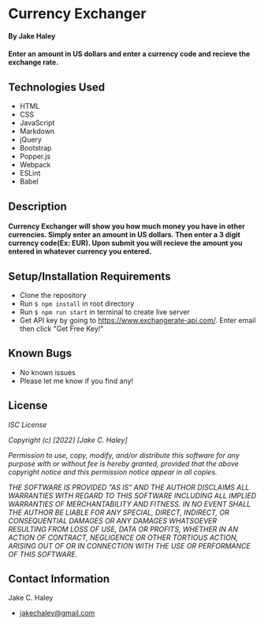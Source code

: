 # Currency Exchanger
#### By Jake Haley

#### Enter an amount in US dollars and enter a currency code and recieve the exchange rate.


## Technologies Used

* HTML
* CSS
* JavaScript
* Markdown
* jQuery
* Bootstrap
* Popper.js
* Webpack
* ESLint
* Babel

## Description
#### Currency Exchanger will show you how much money you have in other currencies. Simply enter an amount in US dollars. Then enter a 3 digit currency code(Ex: EUR). Upon submit you will recieve the amount you entered in whatever currency you entered. 

## Setup/Installation Requirements

* Clone the repository
* Run `$ npm install` in root directory
* Run `$ npm run start` in terminal to create live server
* Get API key by going to https://www.exchangerate-api.com/. Enter email then click "Get Free Key!"

## Known Bugs

* No known issues
* Please let me know if you find any!

## License

_ISC License_

_Copyright (c) [2022] [Jake C. Haley]_

_Permission to use, copy, modify, and/or distribute this software for any
purpose with or without fee is hereby granted, provided that the above
copyright notice and this permission notice appear in all copies._

_THE SOFTWARE IS PROVIDED "AS IS" AND THE AUTHOR DISCLAIMS ALL WARRANTIES WITH
REGARD TO THIS SOFTWARE INCLUDING ALL IMPLIED WARRANTIES OF MERCHANTABILITY
AND FITNESS. IN NO EVENT SHALL THE AUTHOR BE LIABLE FOR ANY SPECIAL, DIRECT,
INDIRECT, OR CONSEQUENTIAL DAMAGES OR ANY DAMAGES WHATSOEVER RESULTING FROM
LOSS OF USE, DATA OR PROFITS, WHETHER IN AN ACTION OF CONTRACT, NEGLIGENCE OR
OTHER TORTIOUS ACTION, ARISING OUT OF OR IN CONNECTION WITH THE USE OR
PERFORMANCE OF THIS SOFTWARE._


## Contact Information
Jake C. Haley
* jakechaley@gmail.com
